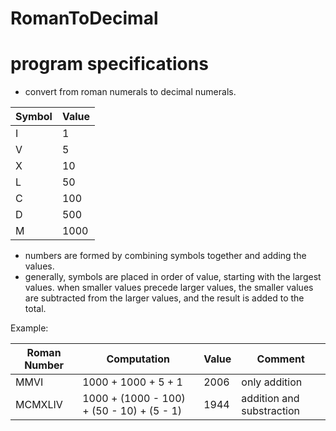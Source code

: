  RomanToDecimal
================

# program specifications

- convert from roman numerals to decimal numerals.

| Symbol  | Value    |
| ------- | -------- |
| I       |    1     |
| V       |    5     |
| X       |   10     |
| L       |   50     |
| C       |  100     |
| D       |  500     |
| M       | 1000     |

- numbers are formed by combining symbols together and adding the values. 
- generally, symbols are placed in order of value, starting with the largest values. when smaller values precede larger values, the smaller values are subtracted from the larger values, and the result is added to the total. 

Example:

| Roman Number  | Computation                                    | Value      | Comment                         |
| ------------- | ---------------------------------------------- | ---------- | ------------------------------- |
| MMVI          |  1000 + 1000 + 5 + 1                           | 2006       | only addition                   |
| MCMXLIV       |  1000 + (1000 - 100) + (50 - 10) + (5 - 1)     | 1944       | addition and substraction       |
